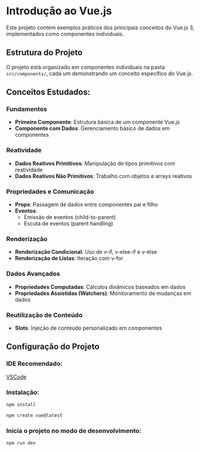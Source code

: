 # Introdução ao Vue.js

Este projeto contém exemplos práticos dos principais conceitos do Vue.js 3, implementados como componentes individuais.

## Estrutura do Projeto

O projeto está organizado em componentes individuais na pasta `src/components/`, cada um demonstrando um conceito específico do Vue.js.

## Conceitos Estudados:

### Fundamentos

- **Primeiro Componente**: Estrutura básica de um componente Vue.js
- **Componente com Dados**: Gerenciamento básico de dados em componentes

### Reatividade

- **Dados Reativos Primitivos**: Manipulação de tipos primitivos com reatividade
- **Dados Reativos Não Primitivos**: Trabalho com objetos e arrays reativos

### Propriedades e Comunicação

- **Props**: Passagem de dados entre componentes pai e filho
- **Eventos**:
  - Emissão de eventos (child-to-parent)
  - Escuta de eventos (parent handling)

### Renderização

- **Renderização Condicional**: Uso de v-if, v-else-if e v-else
- **Renderização de Listas**: Iteração com v-for

### Dados Avançados

- **Propriedades Computadas**: Cálculos dinâmicos baseados em dados
- **Propriedades Assistidas (Watchers)**: Monitoramento de mudanças em dados

### Reutilização de Conteúdo

- **Slots**: Injeção de conteúdo personalizado em componentes

## Configuração do Projeto

### IDE Recomendado:

[VSCode](https://code.visualstudio.com/)

### Instalação:

```sh
npm install
```

```sh
npm create vue@latest
```

### Inicia o projeto no modo de desenvolvimento:

```sh
npm run dev
```
